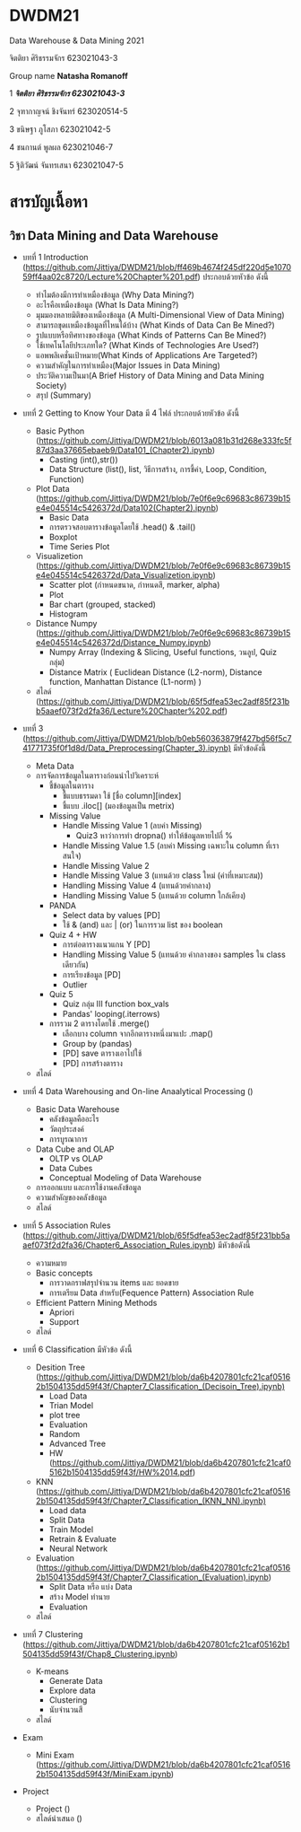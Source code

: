 # DWDM21
Data Warehouse &amp; Data Mining 2021

จิตติยา ศิริธรรมจักร   623021043-3

Group name **Natasha Romanoff**

1 **_จิตติยา ศิริธรรมจักร  623021043-3_**

2 จุฑากาญจน์ ชิงจันทร์     623020514-5    

3 ขนิษฐา ภูโสภา          623021042-5   

4 ชนกานต์ พูลผล         623021046-7

5 ฐิติวัฒน์ จันทรเสนา       623021047-5   

# สารบัญเนื้อหา

  ## วิชา Data Mining and Data Warehouse

  * บทที่ 1 Introduction (https://github.com/Jittiya/DWDM21/blob/ff469b4674f245df220d5e107059ff4aa02c8720/Lecture%20Chapter%201.pdf) ประกอบด้วยหัวข้อ ดังนี้
     
     * ทำไมต้องมีการทำเหมืองข้อมูล (Why Data Mining?)
     * อะไรคือเหมืองข้อมูล (What Is Data Mining?)
     * มุมมองหลายมิติของเหมืองข้อมูล (A Multi-Dimensional View of Data Mining)
     * สามารถขุดเเหมืองข้อมูลที่ไหนได้บ้าง (What Kinds of Data Can Be Mined?)
     * รูปแบบหรือทิศทางของข้อมูล (What Kinds of Patterns Can Be Mined?)
     * ใช้เทคโนโลยีประเภทใด? (What Kinds of Technologies Are Used?)
     * แอพพลิเคชั่นเป้าหมาย(What Kinds of Applications Are Targeted?)
     * ความสำคัญในการทำเหมือง(Major Issues in Data Mining)
     * ประวัติความเป็นมา(A Brief History of Data Mining and Data Mining Society)
     * สรุป (Summary)
     
  * บทที่ 2 Getting to Know Your Data มี 4 ไฟล์ ประกอบด้วยหัวข้อ ดังนี้
    
     * Basic Python (https://github.com/Jittiya/DWDM21/blob/6013a081b31d268e333fc5f87d3aa37665ebaeb9/Data101_(Chapter2).ipynb)
       * Casting (int(),str())
       * Data Structure (list(), list, วิธีการสร้าง, การชี้ค่า, Loop, Condition, Function)
     * Plot Data (https://github.com/Jittiya/DWDM21/blob/7e0f6e9c69683c86739b15e4e045514c5426372d/Data102(Chapter2).ipynb)
       * Basic Data
       * การตรวจสอบตารางข้อมูลโดยใช้ .head() & .tail()
       * Boxplot
       * Time Series Plot
     * Visualizetion (https://github.com/Jittiya/DWDM21/blob/7e0f6e9c69683c86739b15e4e045514c5426372d/Data_Visualizetion.ipynb)
       * Scatter plot (กำหนดขนาด, กำหนดสี, marker, alpha)
       * Plot
       * Bar chart (grouped, stacked)
       * Histogram
     * Distance Numpy (https://github.com/Jittiya/DWDM21/blob/7e0f6e9c69683c86739b15e4e045514c5426372d/Distance_Numpy.ipynb)
       * Numpy Array (Indexing & Slicing, Useful functions, วนลูป, Quiz กลุ่ม)
       * Distance Matrix ( Euclidean Distance (L2-norm), Distance function, Manhattan Distance (L1-norm) )
     * สไลด์ (https://github.com/Jittiya/DWDM21/blob/65f5dfea53ec2adf85f231bb5aaef073f2d2fa36/Lecture%20Chapter%202.pdf)
     
  * บทที่ 3 (https://github.com/Jittiya/DWDM21/blob/b0eb560363879f427bd56f5c741771735f0f1d8d/Data_Preprocessing(Chapter_3).ipynb) มีหัวข้อดังนี้
     * Meta Data
     * การจัดการข้อมูลในตารางก่อนนำไปวิเคราะห์
       * ชี้ข้อมูลในตาราง 
         * ชี้แบบธรรมดา ใช้ [ชื่อ column][index]
         * ชี้แบบ .iloc[] (มองข้อมูลเป็น metrix)
       * Missing Value
         * Handle Missing Value 1 (ลบค่า Missing)
           * Quiz3 หาว่าการทำ dropna() ทำให้ข้อมูลหายไปกี่ %
         * Handle Missing Value 1.5 (ลบค่า Missing เฉพาะใน column ที่เราสนใจ)
         * Handle Missing Value 2
         * Handle Missing Value 3 (แทนด้วย class ใหม่ (ค่าที่เหมาะสม))
         * Handling Missing Value 4 (แทนด้วยค่ากลาง)
         * Handling Missing Value 5 (แทนด้วย column ใกล้เคียง)
       * PANDA
         * Select data by values [PD]
         * ใช้ & (and) และ | (or) ในการรวม list ของ boolean
       * Quiz 4 + HW
         * การต่อตารางแนวแกน Y [PD]
         * Handling Missing Value 5 (แทนด้วย ค่ากลางของ samples ใน class เดียวกัน)
         * การเรียงข้อมูล [PD]
         * Outlier
       * Quiz 5
         * Quiz กลุ่ม III function box_vals
         * Pandas' looping(.iterrows)
       * การรวม 2 ตารางโดยใช้ .merge()
         * เลือกบาง column จากอีกตารางหนึ่งมาแปะ .map()
         * Group by (pandas)
         * [PD] save ตารางเอาไปใช้
         * [PD] การสร้างตาราง
     * สไลด์ 
     
  * บทที่ 4 Data Warehousing and On-line Anaalytical Processing ()
     * Basic Data Warehouse
       * คลังข้อมูลคืออะไร
       * วัตถุประสงค์
       * การบูรณาการ
     * Data Cube and OLAP
       * OLTP vs OLAP
       * Data Cubes
       * Conceptual Modeling of Data Warehouse
     * การออกแบบ และการใช้งานคลังข้อมูล
     * ความสำคัญของคลังข้อมูล
     * สไลด์
     
  * บทที่ 5 Association Rules (https://github.com/Jittiya/DWDM21/blob/65f5dfea53ec2adf85f231bb5aaef073f2d2fa36/Chapter6_Association_Rules.ipynb) มีหัวข้อดังนี้
     * ความหมาย
     * Basic concepts
       * การวาดกราฟสรุปจำนวน items และ ยอดขาย
       * การเตรียม Data สำหรับ(Fequence Pattern) Association Rule
     * Efficient Pattern Mining Methods
       * Apriori
       * Support
     * สไลด์
     
  * บทที่ 6 Classification มีหัวข้อ ดังนี้
     * Desition Tree  (https://github.com/Jittiya/DWDM21/blob/da6b4207801cfc21caf05162b1504135dd59f43f/Chapter7_Classification_(Decisoin_Tree).ipynb)
       * Load Data
       * Trian Model
       * plot tree
       * Evaluation
       * Random
       * Advanced Tree
       * HW (https://github.com/Jittiya/DWDM21/blob/da6b4207801cfc21caf05162b1504135dd59f43f/HW%2014.pdf)
     * KNN  (https://github.com/Jittiya/DWDM21/blob/da6b4207801cfc21caf05162b1504135dd59f43f/Chapter7_Classification_(KNN_NN).ipynb)
       * Load data
       * Split Data
       * Train Model
       * Retrain & Evaluate
       * Neural Network
     * Evaluation  (https://github.com/Jittiya/DWDM21/blob/da6b4207801cfc21caf05162b1504135dd59f43f/Chapter7_Classification_(Evaluation).ipynb)
       * Split Data หรือ แบ่ง Data
       * สร้าง Model ทำนาย
       * Evaluation
     * สไลด์ 

  * บทที่ 7 Clustering  (https://github.com/Jittiya/DWDM21/blob/da6b4207801cfc21caf05162b1504135dd59f43f/Chap8_Clustering.ipynb)
     * K-means
       * Generate Data
       * Explore data
       * Clustering
       * นับจำนวนสี
     * สไลด์
     
  * Exam
     * Mini Exam  (https://github.com/Jittiya/DWDM21/blob/da6b4207801cfc21caf05162b1504135dd59f43f/MiniExam.ipynb)
  
  * Project 
     * Project  ()
     * สไลด์นำเสนอ  ()
